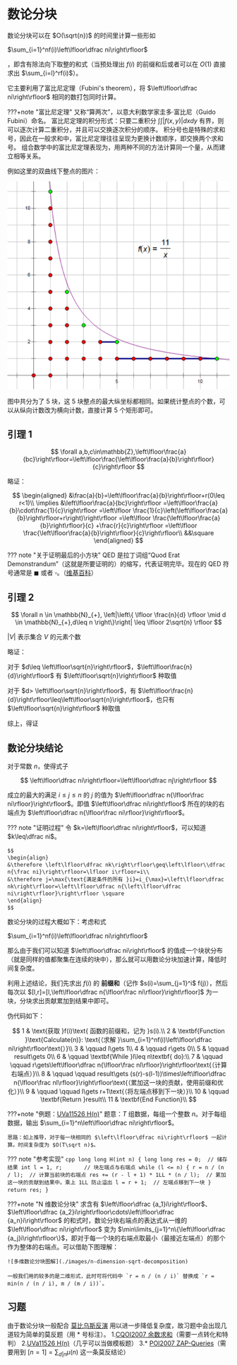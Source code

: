 # 数论分块

数论分块可以在 $O(\sqrt{n})$ 的时间里计算一些形如

$\sum_{i=1}^nf(i)\left\lfloor\dfrac ni\right\rfloor$

，即含有除法向下取整的和式（当预处理出 $f(i)$ 的前缀和后或者可以在 $O(1)$ 直接求出 $\sum_{i=l}^rf(i)$）。

它主要利用了富比尼定理（Fubini's theorem），将 $\left\lfloor\dfrac ni\right\rfloor$ 相同的数打包同时计算。

???+note "富比尼定理"
    又称“算两次”，以意大利数学家圭多·富比尼（Guido Fubini）命名。
    富比尼定理的积分形式：只要二重积分 $\int\int |f(x,y)|dxdy$ 有界，则可以逐次计算二重积分，并且可以交换逐次积分的顺序。
    积分号也是特殊的求和号，因此在一般求和中，富比尼定理往往呈现为更换计数顺序，即交换两个求和号。
    组合数学中的富比尼定理表现为，用两种不同的方法计算同一个量，从而建立相等关系。

例如这里的双曲线下整点的图片：

![双曲线下整点](./images/sqrt-decomposition.png)

图中共分为了 $5$ 块，这 $5$ 块整点的最大纵坐标都相同。如果统计整点的个数，可以从纵向计数改为横向计数，直接计算 $5$ 个矩形即可。

## 引理 1

$$
\forall a,b,c\in\mathbb{Z},\left\lfloor\frac{a}{bc}\right\rfloor=\left\lfloor\frac{\left\lfloor\frac{a}{b}\right\rfloor}{c}\right\rfloor
$$

略证：

$$
\begin{aligned}
&\frac{a}{b}=\left\lfloor\frac{a}{b}\right\rfloor+r(0\leq r<1)\\
\implies
&\left\lfloor\frac{a}{bc}\right\rfloor
=\left\lfloor\frac{a}{b}\cdot\frac{1}{c}\right\rfloor
=\left\lfloor \frac{1}{c}\left(\left\lfloor\frac{a}{b}\right\rfloor+r\right)\right\rfloor
=\left\lfloor \frac{\left\lfloor\frac{a}{b}\right\rfloor}{c} +\frac{r}{c}\right\rfloor
=\left\lfloor \frac{\left\lfloor\frac{a}{b}\right\rfloor}{c}\right\rfloor\\
&&\square
\end{aligned}
$$

??? note "关于证明最后的小方块"
    QED 是拉丁词组“Quod Erat Demonstrandum”（这就是所要证明的）的缩写，代表证明完毕。现在的 QED 符号通常是 $\blacksquare$ 或者 $\square$。（[维基百科](https://en.wikipedia.org/wiki/Q.E.D.)）

## 引理 2

$$
\forall n \in \mathbb{N}_{+},  \left|\left\{ \lfloor \frac{n}{d} \rfloor \mid d \in \mathbb{N}_{+},d\leq n \right\}\right| \leq \lfloor 2\sqrt{n} \rfloor
$$

$|V|$ 表示集合 $V$ 的元素个数

略证：

对于 $d\leq \left\lfloor\sqrt{n}\right\rfloor$，$\left\lfloor\frac{n}{d}\right\rfloor$ 有 $\left\lfloor\sqrt{n}\right\rfloor$ 种取值

对于 $d> \left\lfloor\sqrt{n}\right\rfloor$，有 $\left\lfloor\frac{n}{d}\right\rfloor\leq\left\lfloor\sqrt{n}\right\rfloor$，也只有 $\left\lfloor\sqrt{n}\right\rfloor$ 种取值

综上，得证

## 数论分块结论

对于常数 $n$，使得式子

$$
\left\lfloor\dfrac ni\right\rfloor=\left\lfloor\dfrac nj\right\rfloor
$$

成立的最大的满足 $i\leq j\leq n$ 的 $j$ 的值为 $\left\lfloor\dfrac n{\lfloor\frac ni\rfloor}\right\rfloor$。即值 $\left\lfloor\dfrac ni\right\rfloor$ 所在的块的右端点为 $\left\lfloor\dfrac n{\lfloor\frac ni\rfloor}\right\rfloor$。

??? note "证明过程"
    令 $k=\left\lfloor\dfrac ni\right\rfloor$，可以知道 $k\leq\dfrac ni$。
    
    $$
    \begin{align}
    &\therefore \left\lfloor\dfrac nk\right\rfloor\geq\left\lfloor\\dfrac n{\frac ni}\right\rfloor=\lfloor i\rfloor=i\\
    &\therefore j=\max{\text{满足条件的所有 }i}=i_{\max}=\left\lfloor\dfrac nk\right\rfloor=\left\lfloor\dfrac n{\left\lfloor\dfrac ni\right\rfloor}\right\rfloor \square
    \end{align}
    $$

数论分块的过程大概如下：考虑和式

$\sum_{i=1}^nf(i)\left\lfloor\dfrac ni\right\rfloor$

那么由于我们可以知道 $\left\lfloor\dfrac ni\right\rfloor$ 的值成一个块状分布（就是同样的值都聚集在连续的块中），那么就可以用数论分块加速计算，降低时间复杂度。

利用上述结论，我们先求出 $f(i)$ 的 **前缀和**（记作 $s(i)=\sum_{j=1}^i$ f(j)），然后每次以 $[l,r]=[l,\left\lfloor\dfrac n{\lfloor\frac ni\rfloor}\right\rfloor]$ 为一块，分块求出贡献累加到结果中即可。

伪代码如下：

$$
1 & \text{获取 }f(i)\text{ 函数的前缀和，记为 }s(i).\\
2 & \textbf{Function }\text{Calculate(n)}: \text{（求解 }\sum_{i=1}^nf(i)\left\lfloor\dfrac ni\right\rfloor\text{）}\\
3 & \qquad l\gets 1\\
4 & \qquad r\gets 0\\
5 & \qquad result\gets 0\\
6 & \qquad \textbf{While }l\leq n\textbf{ do}:\\
7 & \qquad \qquad r\gets\left\lfloor\dfrac n{\lfloor\frac nl\rfloor}\right\rfloor\text{（计算右端点）}\\
8 & \qquad \qquad result\gets (s(r)-s(l-1))\times\left\lfloor\dfrac n{\lfloor\frac nl\rfloor}\right\rfloor\text{（累加这一块的贡献，使用前缀和优化）}\\
9 & \qquad \qquad l\gets r+1\text{（将左端点移到下一块）}\\
10 & \qquad \textbf{Return }result\\
11 & \textbf{End Function}\\
$$

???+note "例题：[UVa11526 H(n)](https://onlinejudge.org/index.php?option=com_onlinejudge&Itemid=8&category=27&page=show_problem&problem=2521)"
    题意：$T$ 组数据，每组一个整数 $n$。对于每组数据，输出 $\sum_{i=1}^n\left\lfloor\dfrac ni\right\rfloor$。
    
    思路：如上推导，对于每一块相同的 $\left\lfloor\dfrac ni\right\rfloor$ 一起计算。时间复杂度为 $O(T\sqrt n)$。

??? note "参考实现"
    ```cpp
    long long H(int n) {
      long long res = 0;  // 储存结果
      int l = 1, r;       // 块左端点与右端点
      while (l <= n) {
        r = n / (n / l);  // 计算当前块的右端点
        res += (r - l + 1) * 1LL *
               (n / l);  // 累加这一块的贡献到结果中。乘上 1LL 防止溢出
        l = r + 1;  // 左端点移到下一块
      }
      return res;
    }
    ```

???+note "N 维数论分块"
    求含有 $\left\lfloor\dfrac {a_1}i\right\rfloor$、$\left\lfloor\dfrac {a_2}i\right\rfloor\cdots\left\lfloor\dfrac {a_n}i\right\rfloor$ 的和式时，数论分块右端点的表达式从一维的 $\left\lfloor\dfrac ni\right\rfloor$ 变为 $\min\limits_{j=1}^n\{\left\lfloor\dfrac {a_j}i\right\rfloor\}$，即对于每一个块的右端点取最小（最接近左端点）的那个作为整体的右端点。可以借助下图理解：
    
    ![多维数论分块图解](./images/n-dimension-sqrt-decomposition)
    
    一般我们用的较多的是二维形式，此时可将代码中 `r = n / (n / i)` 替换成 `r = min(n / (n / i), m / (m / i))`。

## 习题

由于数论分块一般配合 [莫比乌斯反演](../mobius.md) 用以进一步降低复杂度，故习题中会出现几道较为简单的莫反题（用 $\ast$ 号标注）。
1\.[CQOI2007 余数求和](https://www.luogu.com.cn/problem/P2261)（需要一点转化和特判）
2\.[UVa11526 H(n)](https://onlinejudge.org/index.php?option=com_onlinejudge&Itemid=8&category=27&page=show_problem&problem=2521)（几乎可以当做模板题）
3\.$\ast$  [POI2007 ZAP-Queries](https://www.luogu.com.cn/problem/P3455)（需要用到 $[n=1]=\sum_{d|n}\mu(n)$ 这一条莫反结论）
